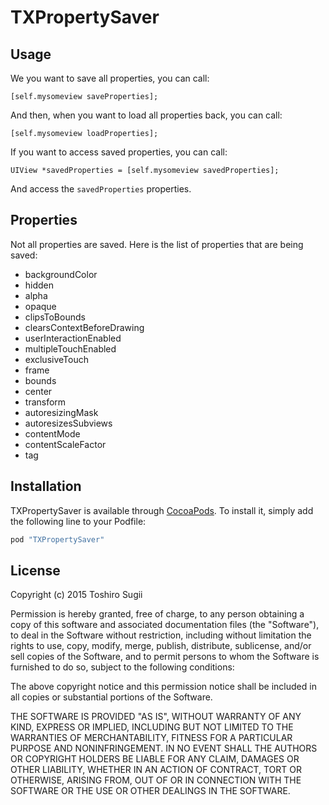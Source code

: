 # TXPropertySaver

## Usage

We you want to save all properties, you can call:

```
[self.mysomeview saveProperties];
```
And then, when you want to load all properties back, you can call:

```
[self.mysomeview loadProperties];
```

If you want to access saved properties, you can call:

```
UIView *savedProperties = [self.mysomeview savedProperties];
```

And access the ```savedProperties``` properties.

## Properties

Not all properties are saved. Here is the list of properties that are being saved:

- backgroundColor
- hidden
- alpha
- opaque
- clipsToBounds
- clearsContextBeforeDrawing
- userInteractionEnabled
- multipleTouchEnabled
- exclusiveTouch
- frame
- bounds
- center
- transform
- autoresizingMask
- autoresizesSubviews
- contentMode
- contentScaleFactor
- tag

## Installation

TXPropertySaver is available through [CocoaPods](http://cocoapods.org). To install
it, simply add the following line to your Podfile:

```ruby
pod "TXPropertySaver"
```

## License

Copyright (c) 2015 Toshiro Sugii

Permission is hereby granted, free of charge, to any person obtaining a copy
of this software and associated documentation files (the "Software"), to deal
in the Software without restriction, including without limitation the rights
to use, copy, modify, merge, publish, distribute, sublicense, and/or sell
copies of the Software, and to permit persons to whom the Software is
furnished to do so, subject to the following conditions:

The above copyright notice and this permission notice shall be included in
all copies or substantial portions of the Software.

THE SOFTWARE IS PROVIDED "AS IS", WITHOUT WARRANTY OF ANY KIND, EXPRESS OR
IMPLIED, INCLUDING BUT NOT LIMITED TO THE WARRANTIES OF MERCHANTABILITY,
FITNESS FOR A PARTICULAR PURPOSE AND NONINFRINGEMENT. IN NO EVENT SHALL THE
AUTHORS OR COPYRIGHT HOLDERS BE LIABLE FOR ANY CLAIM, DAMAGES OR OTHER
LIABILITY, WHETHER IN AN ACTION OF CONTRACT, TORT OR OTHERWISE, ARISING FROM,
OUT OF OR IN CONNECTION WITH THE SOFTWARE OR THE USE OR OTHER DEALINGS IN
THE SOFTWARE.
